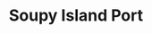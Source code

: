 ---
pid: PT64
title: Soupy Island Port
location_transcription: Red Bank Park NJ
zipcode: '19134'
outside_phl: 
neighborhood: Port Richmond
age: '75'
age_range: 70+
instagram: 
image_file_name: PT_64.jpg
proposal_transcription: |-
  to Red Bank N.J. 1950s+40s park.
  Traveled weedays in the summer with tugboat.
topic: History,Youth
topic_summary: 0, 0
type: Space
keywords_other: 
credit: Pat Connor
image_labels: 
twitter: 
facebook: 
permalink: "/monuments/pt64/"
layout: item-page
---